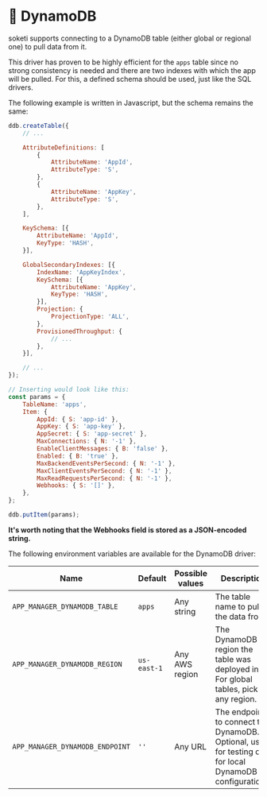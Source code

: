 # 👾 DynamoDB

soketi supports connecting to a DynamoDB table (either global or regional one) to pull data from it.

This driver has proven to be highly efficient for the `apps` table since no strong consistency is needed and there are two indexes with which the app will be pulled. For this, a defined schema should be used, just like the SQL drivers.

The following example is written in Javascript, but the schema remains the same:

```javascript
ddb.createTable({
    // ...

    AttributeDefinitions: [
        {
            AttributeName: 'AppId',
            AttributeType: 'S',
        },
        {
            AttributeName: 'AppKey',
            AttributeType: 'S',
        },
    ],

    KeySchema: [{
        AttributeName: 'AppId',
        KeyType: 'HASH',
    }],

    GlobalSecondaryIndexes: [{
        IndexName: 'AppKeyIndex',
        KeySchema: [{
            AttributeName: 'AppKey',
            KeyType: 'HASH',
        }],
        Projection: {
            ProjectionType: 'ALL',
        },
        ProvisionedThroughput: {
            // ...
        },
    }],

    // ...
});

// Inserting would look like this:
const params = {
    TableName: 'apps',
    Item: {
        AppId: { S: 'app-id' },
        AppKey: { S: 'app-key' },
        AppSecret: { S: 'app-secret' },
        MaxConnections: { N: '-1' },
        EnableClientMessages: { B: 'false' },
        Enabled: { B: 'true' },
        MaxBackendEventsPerSecond: { N: '-1' },
        MaxClientEventsPerSecond: { N: '-1' },
        MaxReadRequestsPerSecond: { N: '-1' },
        Webhooks: { S: '[]' },
    },
};

ddb.putItem(params);
```

**It's worth noting that the Webhooks field is stored as a JSON-encoded string.**

The following environment variables are available for the DynamoDB driver:

| **Name**                        | Default     | Possible values | Description                                                                                           |
| ------------------------------- | ----------- | --------------- | ----------------------------------------------------------------------------------------------------- |
| `APP_MANAGER_DYNAMODB_TABLE`    | `apps`      | Any string      | The table name to pull the data from.                                                                 |
| `APP_MANAGER_DYNAMODB_REGION`   | `us-east-1` | Any AWS region  | The DynamoDB region the table was deployed in. For global tables, pick any region.                    |
| `APP_MANAGER_DYNAMODB_ENDPOINT` | `''`        | Any URL         | The endpoint to connect to DynamoDB. Optional, used for testing or for local DynamoDB configurations. |

